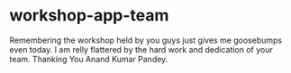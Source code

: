 # workshop-app-team
Remembering the workshop held by you guys just gives me goosebumps even today.
I am relly flattered by the hard work and dedication of your team.
Thanking You
Anand Kumar Pandey.

